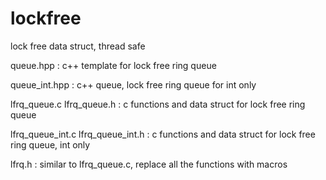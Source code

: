 # lockfree
lock free data struct, thread safe

queue.hpp : c++ template for lock free ring queue

queue_int.hpp : c++ queue, lock free ring queue for int only

lfrq_queue.c lfrq_queue.h : c functions and data struct for lock free ring queue

lfrq_queue_int.c lfrq_queue_int.h : c functions and data struct for lock free ring queue, int only

lfrq.h : similar to lfrq_queue.c, replace all the functions with macros
